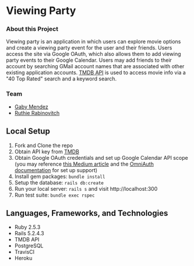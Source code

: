 # Viewing Party

### About this Project

Viewing party is an application in which users can explore movie options and create a viewing party event for the user and their friends. Users access the site via Google OAuth, which also allows them to add viewing party events to their Google Calendar. Users may add friends to their account by searching GMail account names that are associated with other existing application accounts. [TMDB API](https://www.themoviedb.org/) is used to access movie info via a "40 Top Rated" search and a keyword search.

### Team
* [Gaby Mendez](https://github.com/gabichuelas)
* [Ruthie Rabinovitch](https://github.com/rrabinovitch)

## Local Setup

1. Fork and Clone the repo
2. Obtain API key from [TMDB](https://developers.themoviedb.org/3/getting-started/introduction)
3. Obtain Google OAuth credentials and set up Google Calendar API scope (you may reference [this Medium article](https://medium.com/@amoschoo/google-oauth-for-ruby-on-rails-129ce7196f35) and the [OmniAuth documentation](https://github.com/heartcombo/devise/wiki/OmniAuth:-Overview) for set up support)
4. Install gem packages: `bundle install`
5. Setup the database: `rails db:create`
6. Run your local server: `rails s` and visit http://localhost:300
7. Run test suite: `bundle exec rspec`


## Languages, Frameworks, and Technologies

- Ruby 2.5.3
- Rails 5.2.4.3
- TMDB API
- PostgreSQL
- TravisCI
- Heroku
